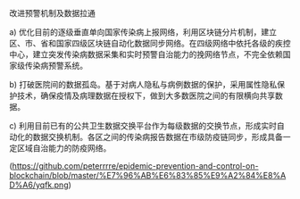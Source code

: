 改进预警机制及数据拉通

a)	优化目前的逐级垂直单向国家传染病上报网络，利用区块链分片机制，建立区、市、省和国家四级区块链自动化数据同步网络。在四级网络中依托各级的疾控中心，建立突发传染病数据采集和实时预警自治能力的挽网络节点，不完全依赖国家级传染病预警系统。

b)	打破医院间的数据孤岛。基于对病人隐私与病例数据的保护，采用属性隐私保护技术，确保疫情及病理数据在授权下，做到大多数医院之间的有限横向共享数据。

c)	利用目前已有的公共卫生数据交换平台作为每级数据的交换节点，形成实时自动化的数据交换机制。各区之间的传染病报告数据在市级防疫链同步，形成具备一定区域自治能力的防疫网络。

(https://github.com/peterrrre/epidemic-prevention-and-control-on-blockchain/blob/master/%E7%96%AB%E6%83%85%E9%A2%84%E8%AD%A6/yqfk.png)
